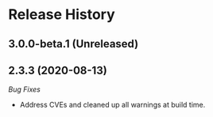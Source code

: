 # Release History

## 3.0.0-beta.1 (Unreleased)


## 2.3.3 (2020-08-13)

_Bug Fixes_ 
- Address CVEs and cleaned up all warnings at build time. 

